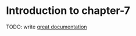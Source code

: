 # Introduction to chapter-7

TODO: write [great documentation](http://jacobian.org/writing/what-to-write/)
